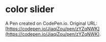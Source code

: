 # color slider

A Pen created on CodePen.io. Original URL: [https://codepen.io/JiaqiZou/pen/zYZqNWK](https://codepen.io/JiaqiZou/pen/zYZqNWK).


